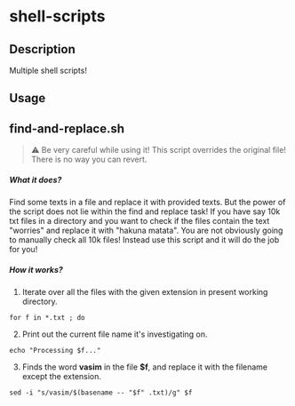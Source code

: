 # shell-scripts

Description
-------
Multiple shell scripts!

Usage
-------
## find-and-replace.sh

> :warning: Be very careful while using it! This script overrides the original file! There is no way you can revert.

##### What it does?
Find some texts in a file and replace it with provided texts. But the power of the script does not lie within the find and replace task! If you have say 10k txt files in a directory and you want to check if the files contain the text "worries" and replace it with "hakuna matata". You are not obviously going to manually check all 10k files! Instead use this script and it will do the job for you!

##### How it works?
1. Iterate over all the files with the given extension in present working directory.
```Shell
for f in *.txt ; do
```
2. Print out the current file name it's investigating on.
```Shell
echo "Processing $f..."
```
3. Finds the word **vasim** in the file **$f**, and replace it with the filename except the extension.
```Shell
sed -i "s/vasim/$(basename -- "$f" .txt)/g" $f
```


